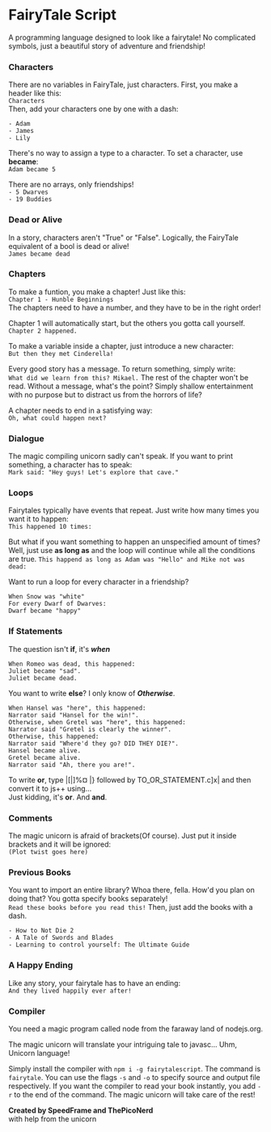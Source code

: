 # FairyTale Script

A programming language designed to look like a fairytale! No complicated symbols, just a beautiful story of adventure and friendship!

### Characters
There are no variables in FairyTale, just characters. First, you make a header like this:  
```Characters```  
Then, add your characters one by one with a dash:
```
- Adam
- James
- Lily
```
There's no way to assign a type to a character.
To set a character, use **became**:  
```Adam became 5```

There are no arrays, only friendships!  
`- 5 Dwarves`  
`- 19 Buddies`

### Dead or Alive
In a story, characters aren't "True" or "False". Logically, the FairyTale equivalent of a bool is dead or alive!   
`James became dead`

### Chapters
To make a funtion, you make a chapter! Just like this:  
`Chapter 1 - Hunble Beginnings`  
The chapters need to have a number, and they have to be in the right order!

 Chapter 1 will automatically start, but the others you gotta call yourself.  
`Chapter 2 happened.`

To make a variable inside a chapter, just introduce a new character:  
`But then they met Cinderella!`

Every good story has a message. To return something, simply write:  
`What did we learn from this? Mikael.`
The rest of the chapter won't be read. Without a message, what's the point? Simply shallow entertainment with no purpose but to distract us from the horrors of life?

A chapter needs to end in a satisfying way:  
`Oh, what could happen next?`

### Dialogue
The magic compiling unicorn sadly can't speak. If you want to print something, a character has to speak:  
`Mark said: "Hey guys! Let's explore that cave."`

### Loops
Fairytales typically have events that repeat. Just write how many times you want it to happen:  
`This happened 10 times:`

But what if you want something to happen an unspecified amount of times? Well, just use **as long as** and the loop will continue while all the conditions are true. 
`This happend as long as Adam was "Hello" and Mike not was dead:`

Want to run a loop for every character in a friendship?
```
When Snow was "white"
For every Dwarf of Dwarves:
Dwarf became "happy"
```

### If Statements
The question isn't **if**, it's ***when***
```
When Romeo was dead, this happened:
Juliet became "sad".
Juliet became dead.
```
You want to write **else**? I only know of ***Otherwise***.
```
When Hansel was "here", this happened:
Narrator said "Hansel for the win!".
Otherwise, when Gretel was "here", this happened:
Narrator said "Gretel is clearly the winner".
Otherwise, this happened:
Narrator said "Where'd they go? DID THEY DIE?".
Hansel became alive.
Gretel became alive.
Narrator said "Ah, there you are!".
```
To write **or**, type |[|]%¤ |} followed by TO_OR_STATEMENT.c]x| and then convert it to js++ using...   
Just kidding, it's **or**. And **and**.

### Comments
The magic unicorn is afraid of brackets(Of course). Just put it inside brackets and it will be ignored:   
`(Plot twist goes here)`

### Previous Books
You want to import an entire library? Whoa there, fella. How'd you plan on doing that? You gotta specify books separately!  
`Read these books before you read this!`
Then, just add the books with a dash.
```
- How to Not Die 2
- A Tale of Swords and Blades
- Learning to control yourself: The Ultimate Guide
```

### A Happy Ending
Like any story, your fairytale has to have an ending:  
`And they lived happily ever after!`

### Compiler
You need a magic program called node from the faraway land of nodejs.org.

The magic unicorn will translate your intriguing tale to javasc... Uhm, Unicorn language!

Simply install the compiler with `npm i -g fairytalescript`. The command is `fairytale`. You can use the flags `-s` and `-o` to specify source and output file respectively. If you want the compiler to read your book instantly, you add `-r` to the end of the command. The magic unicorn will take care of the rest!

**Created by SpeedFrame and ThePicoNerd**  
with help from the unicorn
